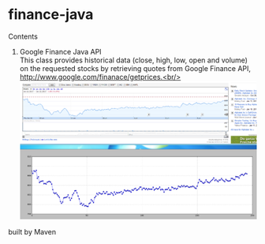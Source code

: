 # finance-java

Contents

1. Google Finance Java API<br/>
This class provides historical data (close, high, low, open and volume) on the requested stocks by retrieving quotes from Google Finance API, http://www.google.com/finanace/getprices.<br/>
![Alt text](https://github.com/aliceinnets/finance-java/blob/master/testGoogleFinanceGetprices.PNG?raw=true "Optional Title")


built by Maven
